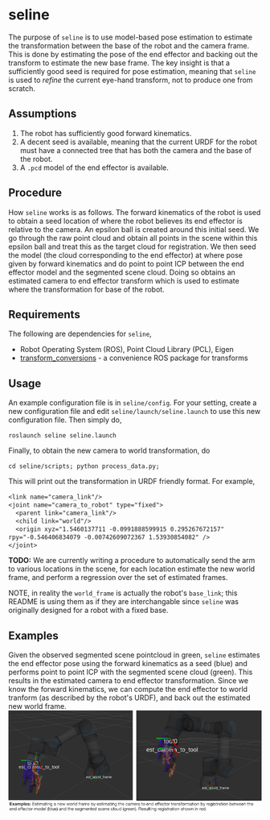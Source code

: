 # seline
The purpose of `seline` is to use model-based pose estimation to estimate the transformation between the base of the robot and the camera frame. This is done by estimating the pose of the end effector and backing out the transform to estimate the new base frame. The key insight is that a sufficiently good seed is required for pose estimation, meaning that `seline` is used to *refine* the current eye-hand transform, not to produce one from scratch.

## Assumptions
 1. The robot has sufficiently good forward kinematics.
 2. A decent seed is available, meaning that the current URDF for the robot must have a connected tree that has both the camera and the base of the robot.
 3. A `.pcd` model of the end effector is available.

## Procedure
How `seline` works is as follows. The forward kinematics of the robot is used to obtain a seed location of where the robot believes its end effector is relative to the camera. An epsilon ball is created around this initial seed. We go through the raw point cloud and obtain all points in the scene within this epsilon ball and treat this as the target cloud for registration. We then seed the model (the cloud corresponding to the end effector) at where pose given by forward kinematics and do point to point ICP between the end effector model and the segmented scene cloud. Doing so obtains an estimated camera to end effector transform which is used to estimate where the transformation for base of the robot.

## Requirements
The following are dependencies for `seline`,
 * Robot Operating System (ROS), Point Cloud Library (PCL), Eigen
 * [transform_conversions](https://github.com/jaymwong/transform_conversions) - a convenience ROS package for transforms

## Usage
An example configuration file is in `seline/config`. For your setting, create a new configuration file and edit `seline/launch/seline.launch` to use this new configuration file. Then simply do,
```
roslaunch seline seline.launch
```
Finally, to obtain the new camera to world transformation, do
```
cd seline/scripts; python process_data.py;
```
This will print out the transformation in URDF friendly format. For example, 
```
<link name="camera_link"/>
<joint name="camera_to_robot" type="fixed">
  <parent link="camera_link"/>
  <child link="world"/>
  <origin xyz="1.5460137711 -0.0991888599915 0.295267672157" rpy="-0.546406834079 -0.00742609072367 1.53930854082" />
</joint>
```
__TODO:__ We are currently writing a procedure to automatically send the arm to various locations in the scene, for each location estimate the new world frame, and perform a regression over the set of estimated frames.


NOTE, in reality the `world_frame` is actually the robot's `base_link`; this README is using them as if they are interchangable since `seline` was originally designed for a robot with a fixed base.  

## Examples
Given the observed segmented scene pointcloud in green, `seline` estimates the end effector pose using the forward kinematics as a seed (blue) and performs point to point ICP with the segmented scene cloud (green). This results in the estimated camera to end effector transformation. Since we know the forward kinematics, we can compute the end effector to world tranform (as described by the robot's URDF), and back out the estimated new world frame.
![example](images/ur3_robotiq85_ex_combined.png)
